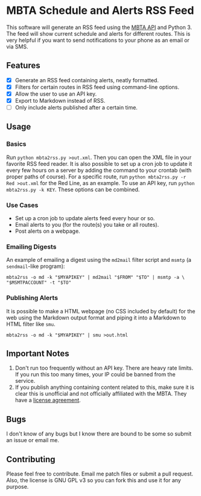 # MBTA Schedule and Alerts RSS Feed

This software will generate an RSS feed using the [MBTA
API](https://www.mbta.com/developers/v3-api) and Python 3. The
feed will show current schedule and alerts for different routes. This
is very helpful if you want to send notifications to your phone as an
email or via SMS.

## Features

- [X] Generate an RSS feed containing alerts, neatly formatted.
- [X] Filters for certain routes in RSS feed using command-line options.
- [X] Allow the user to use an API key.
- [X] Export to Markdown instead of RSS.
- [ ] Only include alerts published after a certain time.

## Usage

### Basics

Run `python mbta2rss.py >out.xml`. Then you can open the XML file in your
favorite RSS feed reader. It is also possible to set up a cron job to update it
every few hours on a server by adding the command to your crontab (with proper
paths of course). For a specific route, run `python mbta2rss.py -r Red >out.xml`
for the Red Line, as an example. To use an API key, run `python mbta2rss.py -k
KEY`. These options can be combined.

### Use Cases

* Set up a cron job to update alerts feed every hour or so.
* Email alerts to you (for the route(s) you take or all routes).
* Post alerts on a webpage.

### Emailing Digests

An example of emailing a digest using the `md2mail` filter script and `msmtp` (a
`sendmail`-like program):

	mbta2rss -o md -k "$MYAPIKEY" | md2mail "$FROM" "$TO" | msmtp -a \
	"$MSMTPACCOUNT" -t "$TO"

### Publishing Alerts
	
It is possible to make a HTML webpage (no CSS included by default) for the web
using the Markdown output format and piping it into a Markdown to HTML filter
like `smu`.

	mbta2rss -o md -k "$MYAPIKEY" | smu >out.html

## Important Notes

1. Don't run too frequently without an API key. There are heavy rate limits. If
   you run this too many times, your IP could be banned from the service.
2. If you publish anything containing content related to this, make sure it is
   clear this is unofficial and not officially affiliated with the MBTA. They
   have a [license agreement](https://www.mass.gov/files/documents/2017/10/27/develop_license_agree_0.pdf).

## Bugs

I don't know of any bugs but I know there are bound to be some so submit an
issue or email me.

## Contributing

Please feel free to contribute. Email me patch files or submit a pull request.
Also, the license is GNU GPL v3 so you can fork this and use it for any purpose.
